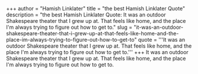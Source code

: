 +++
author = "Hamish Linklater"
title = "the best Hamish Linklater Quote"
description = "the best Hamish Linklater Quote: It was an outdoor Shakespeare theater that I grew up at. That feels like home, and the place I'm always trying to figure out how to get to."
slug = "it-was-an-outdoor-shakespeare-theater-that-i-grew-up-at-that-feels-like-home-and-the-place-im-always-trying-to-figure-out-how-to-get-to"
quote = '''It was an outdoor Shakespeare theater that I grew up at. That feels like home, and the place I'm always trying to figure out how to get to.'''
+++
It was an outdoor Shakespeare theater that I grew up at. That feels like home, and the place I'm always trying to figure out how to get to.
